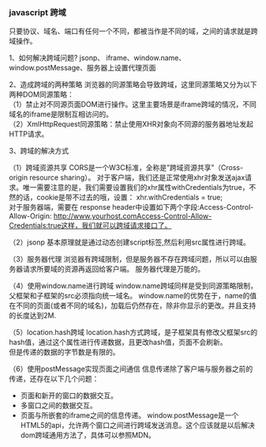 ### javascript 跨域


只要协议、域名、端口有任何一个不同，都被当作是不同的域，之间的请求就是跨域操作。

1、如何解决跨域问题?
jsonp、 iframe、window.name、window.postMessage、服务器上设置代理页面

2、造成跨域的两种策略
浏览器的同源策略会导致跨域，这里同源策略又分为以下两种DOM同源策略：<br>
（1）禁止对不同源页面DOM进行操作。这里主要场景是iframe跨域的情况，不同域名的iframe是限制互相访问的。<br>
（2）XmlHttpRequest同源策略：禁止使用XHR对象向不同源的服务器地址发起HTTP请求。<br>

3、跨域的解决方式

（1）跨域资源共享
CORS是一个W3C标准，全称是”跨域资源共享”（Cross-origin resource sharing）。
对于客户端，我们还是正常使用xhr对象发送ajax请求。唯一需要注意的是，我们需要设置我们的xhr属性withCredentials为true，不然的话，cookie是带不过去的哦，设置： xhr.withCredentials = true;<br>
对于服务器端，需要在 response header中设置如下两个字段:Access-Control-Allow-Origin: http://www.yourhost.comAccess-Control-Allow-Credentials:true这样，我们就可以跨域请求接口了。

（2）jsonp
基本原理就是通过动态创建script标签,然后利用src属性进行跨域。

（3）服务器代理
浏览器有跨域限制，但是服务器不存在跨域问题，所以可以由服务器请求所要域的资源再返回给客户端。
服务器代理是万能的。

（4）使用window.name进行跨域
window.name跨域同样是受到同源策略限制，父框架和子框架的src必须指向统一域名。
window.name的优势在于，name的值在不同的页面(或者不同的域名)，加载后仍然存在，除非你显示的更改。并且支持的长度达到2M.

（5）location.hash跨域
location.hash方式跨域，是子框架具有修改父框架src的hash值，通过这个属性进行传递数据，且更改hash值，页面不会刷新。<br>
但是传递的数据的字节数是有限的。

（6）使用postMessage实现页面之间通信
信息传递除了客户端与服务器之前的传递，还存在以下几个问题：<br>
  - 页面和新开的窗口的数据交互。
  - 多窗口之间的数据交互。
  - 页面与所嵌套的iframe之间的信息传递。
window.postMessage是一个HTML5的api，允许两个窗口之间进行跨域发送消息。这个应该就是以后解决dom跨域通用方法了，具体可以参照MDN。













